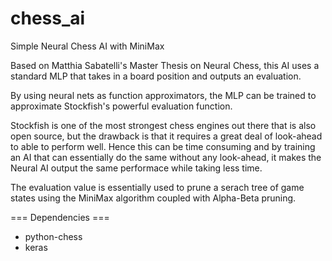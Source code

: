 # chess_ai
Simple Neural Chess AI with MiniMax

Based on Matthia Sabatelli's Master Thesis on Neural Chess, this AI uses a standard MLP that takes in a board position and outputs an evaluation.

By using neural nets as function approximators, the MLP can be trained to approximate Stockfish's powerful evaluation function.

Stockfish is one of the most strongest chess engines out there that is also open source, but the drawback is that it requires a great deal of look-ahead to able to perform well. Hence this can be time consuming and by training an AI that can essentially do the same without any look-ahead, it makes the Neural AI output the same performace while taking less time. 

The evaluation value is essentially used to prune a serach tree of game states using the MiniMax algorithm coupled with Alpha-Beta pruning.

=== Dependencies ===
- python-chess
- keras

